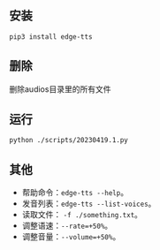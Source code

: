 ## 安装
`pip3 install edge-tts`

## 删除
删除audios目录里的所有文件

## 运行
`python ./scripts/20230419.1.py`

## 其他
* 帮助命令：`edge-tts --help`。
* 发音列表：`edge-tts --list-voices`。
* 读取文件： `-f ./something.txt`。
* 调整语速：`--rate=+50%`。
* 调整音量：`--volume=+50%`。

